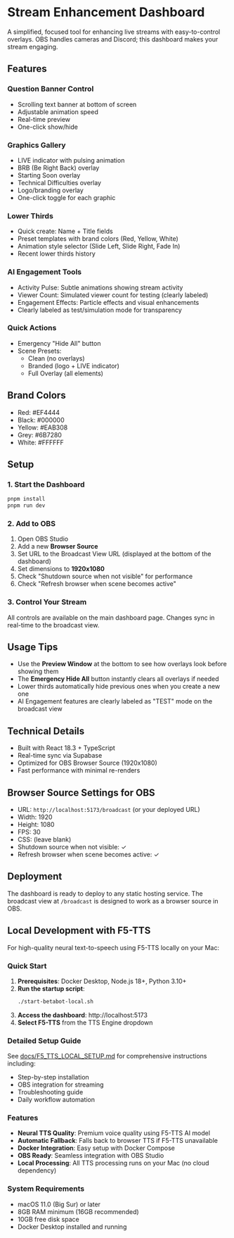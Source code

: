 # Stream Enhancement Dashboard

A simplified, focused tool for enhancing live streams with easy-to-control overlays. OBS handles cameras and Discord; this dashboard makes your stream engaging.

## Features

### Question Banner Control
- Scrolling text banner at bottom of screen
- Adjustable animation speed
- Real-time preview
- One-click show/hide

### Graphics Gallery
- LIVE indicator with pulsing animation
- BRB (Be Right Back) overlay
- Starting Soon overlay
- Technical Difficulties overlay
- Logo/branding overlay
- One-click toggle for each graphic

### Lower Thirds
- Quick create: Name + Title fields
- Preset templates with brand colors (Red, Yellow, White)
- Animation style selector (Slide Left, Slide Right, Fade In)
- Recent lower thirds history

### AI Engagement Tools
- Activity Pulse: Subtle animations showing stream activity
- Viewer Count: Simulated viewer count for testing (clearly labeled)
- Engagement Effects: Particle effects and visual enhancements
- Clearly labeled as test/simulation mode for transparency

### Quick Actions
- Emergency "Hide All" button
- Scene Presets:
  - Clean (no overlays)
  - Branded (logo + LIVE indicator)
  - Full Overlay (all elements)

## Brand Colors

- Red: #EF4444
- Black: #000000
- Yellow: #EAB308
- Grey: #6B7280
- White: #FFFFFF

## Setup

### 1. Start the Dashboard

```bash
pnpm install
pnpm run dev
```

### 2. Add to OBS

1. Open OBS Studio
2. Add a new **Browser Source**
3. Set URL to the Broadcast View URL (displayed at the bottom of the dashboard)
4. Set dimensions to **1920x1080**
5. Check "Shutdown source when not visible" for performance
6. Check "Refresh browser when scene becomes active"

### 3. Control Your Stream

All controls are available on the main dashboard page. Changes sync in real-time to the broadcast view.

## Usage Tips

- Use the **Preview Window** at the bottom to see how overlays look before showing them
- The **Emergency Hide All** button instantly clears all overlays if needed
- Lower thirds automatically hide previous ones when you create a new one
- AI Engagement features are clearly labeled as "TEST" mode on the broadcast view

## Technical Details

- Built with React 18.3 + TypeScript
- Real-time sync via Supabase
- Optimized for OBS Browser Source (1920x1080)
- Fast performance with minimal re-renders

## Browser Source Settings for OBS

- URL: `http://localhost:5173/broadcast` (or your deployed URL)
- Width: 1920
- Height: 1080
- FPS: 30
- CSS: (leave blank)
- Shutdown source when not visible: ✓
- Refresh browser when scene becomes active: ✓

## Deployment

The dashboard is ready to deploy to any static hosting service. The broadcast view at `/broadcast` is designed to work as a browser source in OBS.

## Local Development with F5-TTS

For high-quality neural text-to-speech using F5-TTS locally on your Mac:

### Quick Start

1. **Prerequisites**: Docker Desktop, Node.js 18+, Python 3.10+
2. **Run the startup script**:
   ```bash
   ./start-betabot-local.sh
   ```
3. **Access the dashboard**: http://localhost:5173
4. **Select F5-TTS** from the TTS Engine dropdown

### Detailed Setup Guide

See [docs/F5_TTS_LOCAL_SETUP.md](docs/F5_TTS_LOCAL_SETUP.md) for comprehensive instructions including:
- Step-by-step installation
- OBS integration for streaming
- Troubleshooting guide
- Daily workflow automation

### Features

- **Neural TTS Quality**: Premium voice quality using F5-TTS AI model
- **Automatic Fallback**: Falls back to browser TTS if F5-TTS unavailable
- **Docker Integration**: Easy setup with Docker Compose
- **OBS Ready**: Seamless integration with OBS Studio
- **Local Processing**: All TTS processing runs on your Mac (no cloud dependency)

### System Requirements

- macOS 11.0 (Big Sur) or later
- 8GB RAM minimum (16GB recommended)
- 10GB free disk space
- Docker Desktop installed and running

